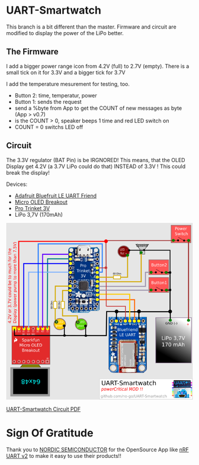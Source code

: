 # UART-Smartwatch

This branch is a bit different than the master. Firmware and circuit are
modified to display the power of the LiPo better.

## The Firmware

I add a bigger power range icon from 4.2V (full) to 2.7V (empty). There
is a small tick on it for 3.3V and a bigger tick for 3.7V

I add the temperature mesurement for testing, too.

- Button 2: time, temperatur, power
- Button 1: sends the request
- send a %byte from App to get the COUNT of new messages as byte (App > v0.7)
- is the COUNT > 0, speaker beeps 1 time and red LED switch on
- COUNT = 0 switchs LED off

## Circuit

The 3.3V regulator (BAT Pin) is be IRGNORED! This means, that the OLED Display
get 4.2V (a 3.7V LiPo could do that) INSTEAD of 3.3V ! This could break
the display!

Devices:

- [Adafruit Bluefruit LE UART Friend](https://learn.adafruit.com/introducing-the-adafruit-bluefruit-le-uart-friend)
- [Micro OLED Breakout](https://github.com/sparkfun/Micro_OLED_Breakout)
- [Pro Trinket 3V](https://learn.adafruit.com/introducing-pro-trinket)
- LiPo 3,7V (170mAh)

![Circuit of the UART-Smartwatch](stuff/circuit.png)

[UART-Smartwatch Circuit PDF](https://raw.githubusercontent.com/no-go/UART-Smartwatch/powerCritical/stuff/UART-Smartwatch.pdf)

# Sign Of Gratitude

Thank you to [NORDIC SEMICONDUCTOR](http://www.nordicsemi.com/) for the OpenSource App like [nRF UART v2](https://github.com/NordicSemiconductor/Android-nRF-UART) to make it easy to use their products!!
